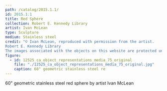 ```yaml
---
path: /catalog/2015.1.1/
id: 2015.1.1
title: Red Sphere
collection: Robert E. Kennedy Library
artist: Ivan McLean
type: Sculpture
medium: Stainless steel
credit: "© Ivan McLean, reproduced with permission from the artist.
Robert E. Kennedy Library 
The images associated with the objects on this website are protected under United States copyright laws. We are pleased to share these materials as an educational resource for the public for non-commercial, educational and personal use only, or for fair use as defined by law. Photo: Hannah Travis/Kennedy Library"
figure:
  - id: 12525_ca_object_representations_media_75_original
    file: "./12525_ca_object_representations_media_75_original.jpg"
    caption: 60" geometric stainless steel re
---
```

60" geometric stainless steel red sphere by artist Ivan McLean

